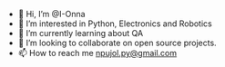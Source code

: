 - 👋 Hi, I’m @I-Onna
- 👀 I’m interested in Python, Electronics and Robotics
- 🌱 I’m currently learning about QA
- 💞️ I’m looking to collaborate on open source projects.
- 📫 How to reach me npujol.py@gmail.com

<!---
I-Onna/I-Onna is a ✨ special ✨ repository because its `README.md` (this file) appears on your GitHub profile.
You can click the Preview link to take a look at your changes.
--->
